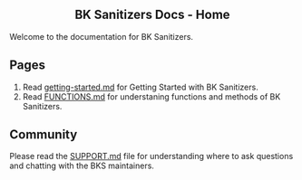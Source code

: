 <h2 align="center">BK Sanitizers Docs - Home</h2>

<link rel="stylesheet" href="css/main.css" />

Welcome to the documentation for BK Sanitizers.

## Pages

1. Read [getting-started.md](getting-started.md) for Getting Started with BK Sanitizers.
2. Read [FUNCTIONS.md](FUNCTIONS.md) for understaning functions and methods of BK Sanitizers.

## Community

Please read the [SUPPORT.md](https://github.com/PuneetGopinath/Sanitizers/blob/main/.github/SUPPORT.md) file for understanding where to ask questions and chatting with the BKS maintainers.
